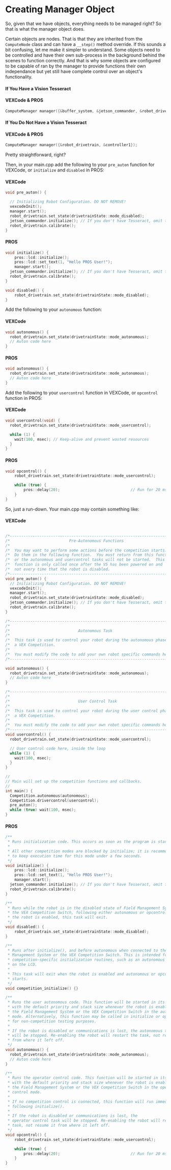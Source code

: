 # Creating Manager Object

So, given that we have objects, everything needs to be managed right? So that is what the manager object does.

Certain objects are nodes. That is that they are inherited from the ```ComputeNode``` class and can have a ```__step()``` method override. If this sounds a bit confusing, let me make it simpler to understand. Some objects need to be controlled and have their own sub-process in the background behind the scenes to function correctly. And that is why some objects are configured to be capable of ran by the manager to provide functions their own independance but yet still have complete control over an object's functionality.

<!-- tabs:start -->

#### **If You Have a Vision Tesseract**

<!-- tabs:start -->

#### **VEXCode & PROS**

```cpp
ComputeManager manager({&buffer_system, &jetson_commander, &robot_drivetrain, &controller1});
```

<!-- tabs:end -->

#### **If You Do Not Have a Vision Tesseract**

<!-- tabs:start -->

#### **VEXCode & PROS**

```cpp
ComputeManager manager({&robot_drivetrain, &controller1});
```

<!-- tabs:end -->

<!-- tabs:end -->


Pretty straightforward, right?

Then, in your main.cpp add the following to your ```pre_auton``` function for VEXCode, or `initialize` and `disabled` in PROS:

<!-- tabs:start -->

#### **VEXCode**

```cpp
void pre_auton() {

  // Initializing Robot Configuration. DO NOT REMOVE!
  vexcodeInit();
  manager.start();
  robot_drivetrain.set_state(drivetrainState::mode_disabled);
  jetson_commander.initialize(); // If you don't have Tesseract, omit this line
  robot_drivetrain.calibrate();
}
```

#### **PROS**

```cpp
void initialize() {
	pros::lcd::initialize();
	pros::lcd::set_text(1, "Hello PROS User!");
	manager.start();
  jetson_commander.initialize(); // If you don't have Tesseract, omit this line
  robot_drivetrain.calibrate();
}
```

```cpp
void disabled() {
	robot_drivetrain.set_state(drivetrainState::mode_disabled);
}
```

<!-- tabs:end -->

Add the following to your ```autonomous``` function:

<!-- tabs:start -->

#### **VEXCode**

```cpp
void autonomous() {
  robot_drivetrain.set_state(drivetrainState::mode_autonomous);
  // Auton code here
}
```

#### **PROS**
```cpp
void autonomous() {
  robot_drivetrain.set_state(drivetrainState::mode_autonomous);
  // Auton code here
}
```

<!-- tabs:end -->


Add the following to your ```usercontrol``` function in VEXCode, or `opcontrol` function in PROS:

<!-- tabs:start -->

#### **VEXCode**

```cpp
void usercontrol(void) {
  robot_drivetrain.set_state(drivetrainState::mode_usercontrol);

  while (1) {
    wait(100, msec); // Keep-alive and prevent wasted resources
  }
}
```

#### **PROS**

```cpp
void opcontrol() {
	robot_drivetrain.set_state(drivetrainState::mode_usercontrol);

	while (true) {
		pros::delay(20);                               // Run for 20 ms then update
	}
}
```


<!-- tabs:end -->

So, just a run-down. Your main.cpp may contain something like:

<!-- tabs:start -->

#### **VEXCode**

```cpp

/*---------------------------------------------------------------------------*/
/*                          Pre-Autonomous Functions                         */
/*                                                                           */
/*  You may want to perform some actions before the competition starts.      */
/*  Do them in the following function.  You must return from this function   */
/*  or the autonomous and usercontrol tasks will not be started.  This       */
/*  function is only called once after the V5 has been powered on and        */
/*  not every time that the robot is disabled.                               */
/*---------------------------------------------------------------------------*/
void pre_auton() {
  // Initializing Robot Configuration. DO NOT REMOVE!
  vexcodeInit();
  manager.start();
  robot_drivetrain.set_state(drivetrainState::mode_disabled);
  jetson_commander.initialize(); // If you don't have Tesseract, omit this line
  robot_drivetrain.calibrate();
}

/*---------------------------------------------------------------------------*/
/*                                                                           */
/*                              Autonomous Task                              */
/*                                                                           */
/*  This task is used to control your robot during the autonomous phase of   */
/*  a VEX Competition.                                                       */
/*                                                                           */
/*  You must modify the code to add your own robot specific commands here.   */
/*---------------------------------------------------------------------------*/

void autonomous() {
  robot_drivetrain.set_state(drivetrainState::mode_autonomous);
  // Auton code here
}

/*---------------------------------------------------------------------------*/
/*                                                                           */
/*                              User Control Task                            */
/*                                                                           */
/*  This task is used to control your robot during the user control phase of */
/*  a VEX Competition.                                                       */
/*                                                                           */
/*  You must modify the code to add your own robot specific commands here.   */
/*---------------------------------------------------------------------------*/
void usercontrol() {
  robot_drivetrain.set_state(drivetrainState::mode_usercontrol);

  // User control code here, inside the loop
  while (1) {
    wait(100, msec);
  }
}

//
// Main will set up the competition functions and callbacks.
//
int main() {
  Competition.autonomous(autonomous);
  Competition.drivercontrol(usercontrol);
  pre_auton();
  while (true) wait(100, msec);
}
```

#### **PROS**

```cpp
/**
 * Runs initialization code. This occurs as soon as the program is started.
 *
 * All other competition modes are blocked by initialize; it is recommended
 * to keep execution time for this mode under a few seconds.
 */
void initialize() {
	pros::lcd::initialize();
	pros::lcd::set_text(1, "Hello PROS User!");
	manager.start();
  jetson_commander.initialize(); // If you don't have Tesseract, omit this line
  robot_drivetrain.calibrate();
}

/**
 * Runs while the robot is in the disabled state of Field Management System or
 * the VEX Competition Switch, following either autonomous or opcontrol. When
 * the robot is enabled, this task will exit.
 */
void disabled() {
	robot_drivetrain.set_state(drivetrainState::mode_disabled);
}

/**
 * Runs after initialize(), and before autonomous when connected to the Field
 * Management System or the VEX Competition Switch. This is intended for
 * competition-specific initialization routines, such as an autonomous selector
 * on the LCD.
 *
 * This task will exit when the robot is enabled and autonomous or opcontrol
 * starts.
 */
void competition_initialize() {}

/**
 * Runs the user autonomous code. This function will be started in its own task
 * with the default priority and stack size whenever the robot is enabled via
 * the Field Management System or the VEX Competition Switch in the autonomous
 * mode. Alternatively, this function may be called in initialize or opcontrol
 * for non-competition testing purposes.
 *
 * If the robot is disabled or communications is lost, the autonomous task
 * will be stopped. Re-enabling the robot will restart the task, not re-start it
 * from where it left off.
 */
void autonomous() {
  robot_drivetrain.set_state(drivetrainState::mode_autonomous);
  // Auton code here
}

/**
 * Runs the operator control code. This function will be started in its own task
 * with the default priority and stack size whenever the robot is enabled via
 * the Field Management System or the VEX Competition Switch in the operator
 * control mode.
 *
 * If no competition control is connected, this function will run immediately
 * following initialize().
 *
 * If the robot is disabled or communications is lost, the
 * operator control task will be stopped. Re-enabling the robot will restart the
 * task, not resume it from where it left off.
 */
void opcontrol() {
	robot_drivetrain.set_state(drivetrainState::mode_usercontrol);

	while (true) {
		pros::delay(20);                               // Run for 20 ms then update
	}
}
```

<!-- tabs:end -->

